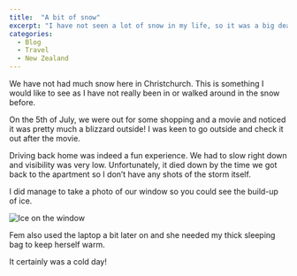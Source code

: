```yaml
---
title:  "A bit of snow"
excerpt: "I have not seen a lot of snow in my life, so it was a big deal for me when it happened in Christchurch!"
categories: 
  - Blog
  - Travel
  - New Zealand
---
```


We have not had much snow here in Christchurch. This is something I would like to see as I have not really been in or walked around in the snow before.

On the 5th of July, we were out for some shopping and a movie and noticed it was pretty much a blizzard outside! I was keen to go outside and check it out after the movie.

Driving back home was indeed a fun experience. We had to slow right down and visibility was very low. Unfortunately, it died down by the time we got back to the apartment so I don’t have any shots of the storm itself.

I did manage to take a photo of our window so you could see the build-up of ice.

![Ice on the window](https://mcblogfiles.blob.core.windows.net/images/smugmug/IMG_9597.jpg)

Fem also used the laptop a bit later on and she needed my thick sleeping bag to keep herself warm.

It certainly was a cold day!